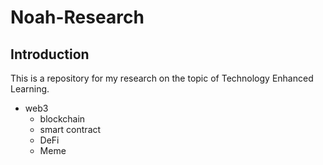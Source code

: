 # Noah-Research

## Introduction

This is a repository for my research on the topic of Technology Enhanced Learning.

- web3
  - blockchain
  - smart contract
  - DeFi
  - Meme
